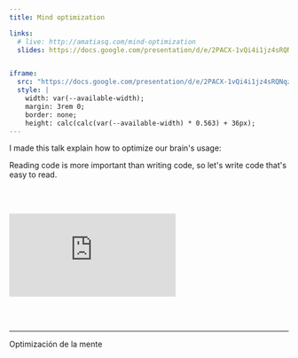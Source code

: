 ```yaml
---
title: Mind optimization

links:
  # live: http://amatiasq.com/mind-optimization
  slides: https://docs.google.com/presentation/d/e/2PACX-1vQi4i1jz4sRQNqz8iPt2B0BO3hnPbK0pX-3mU009Bnsk5nhDLUOQ8aAKNTL5mqnAn3dtKgflmQ90eWS/pub


iframe:
  src: "https://docs.google.com/presentation/d/e/2PACX-1vQi4i1jz4sRQNqz8iPt2B0BO3hnPbK0pX-3mU009Bnsk5nhDLUOQ8aAKNTL5mqnAn3dtKgflmQ90eWS/embed?start=true&loop=true&delayms=3000"
  style: |
    width: var(--available-width);
    margin: 3rem 0;
    border: none;
    height: calc(calc(var(--available-width) * 0.563) + 36px);
---
```


I made this talk explain how to optimize our brain's usage:

Reading code is more important than writing code, so let's write code that's easy to read.

<iframe
  src="https://docs.google.com/presentation/d/e/2PACX-1vQi4i1jz4sRQNqz8iPt2B0BO3hnPbK0pX-3mU009Bnsk5nhDLUOQ8aAKNTL5mqnAn3dtKgflmQ90eWS/embed?start=true&loop=true&delayms=3000" frameborder="0"
  allowfullscreen="true"
  mozallowfullscreen="true"
  webkitallowfullscreen="true"
  style="
    width: var(--available-width);
    margin: 3rem 0;
    border: none;
    height: calc(calc(var(--available-width) * 0.563) + 36px);
  "
></iframe>

---

Optimización de la mente

